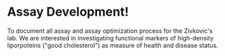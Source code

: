 # Assay Development!

To document all assay and assay optimization process for the Zivkovic's lab. We are interested in investigating functional markers of high-density liporpoteins ("good cholesterol") as measure of health and disease status.

